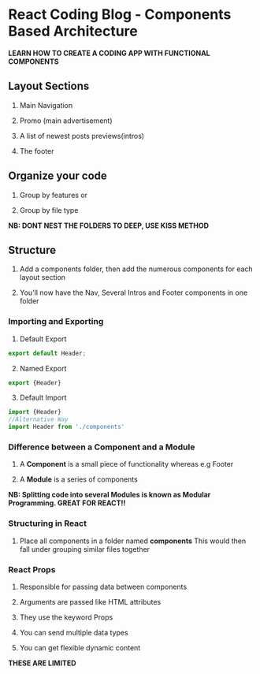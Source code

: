 # React Coding Blog - Components Based Architecture
**LEARN HOW TO CREATE A CODING APP WITH FUNCTIONAL COMPONENTS**

## Layout Sections

1. Main Navigation

2. Promo (main advertisement)

3. A list of newest posts previews(intros)

4. The footer

## Organize your code

1. Group by features or

2. Group by file type

**NB: DONT NEST THE FOLDERS TO DEEP, USE KISS METHOD**

## Structure 

1. Add a components folder, then add the numerous components for each layout section

2. You'll now have the Nav, Several Intros and Footer components in one folder

### Importing and Exporting

1. Default Export
```js
export default Header;
```

2. Named Export
```js
export {Header}
```

3. Default Import
```js
import {Header}
//Alternative Way
import Header from './components'
```

### Difference between a Component and a Module

1. A **Component** is a small piece of functionality whereas e.g Footer

2. A **Module** is a series of components

**NB: Splitting code into several Modules is known as Modular Programming. GREAT FOR REACT!!**

### Structuring in React

1. Place all components in a folder named **components** This would then fall under grouping similar files together

### React Props

1. Responsible for passing data between components

2. Arguments are passed like HTML attributes

3. They use the keyword Props

4. You can send multiple data types

5. You can get flexible dynamic content

**THESE ARE LIMITED**